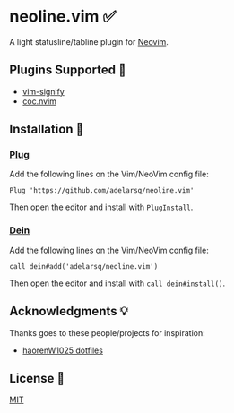 # neoline.vim ✅

A light statusline/tabline plugin for [Neovim](https://github.com/neovim/neovim).

## Plugins Supported 🤗

- [vim-signify](https://github.com/mhinz/vim-signify)
- [coc.nvim](https://github.com/neoclide/coc.nvim)

## Installation 🧙

### [Plug](https://github.com/junegunn/vim-plug)

Add the following lines on the Vim/NeoVim config file:

```vim
Plug 'https://github.com/adelarsq/neoline.vim'
```

Then open the editor and install with `PlugInstall`.

### [Dein](https://github.com/Shougo/dein.vim)

Add the following lines on the Vim/NeoVim config file:

```vim
call dein#add('adelarsq/neoline.vim')
```

Then open the editor and install with `call dein#install()`.

## Acknowledgments 💡

Thanks goes to these people/projects for inspiration:

- [haorenW1025 dotfiles](https://github.com/haorenW1025/dotfiles)

## License 📜

[MIT](License)

